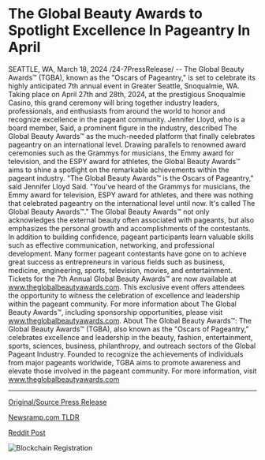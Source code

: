 # The Global Beauty Awards to Spotlight Excellence In Pageantry In April

SEATTLE, WA, March 18, 2024 /24-7PressRelease/ -- The Global Beauty Awards™ (TGBA), known as the "Oscars of Pageantry," is set to celebrate its highly anticipated 7th annual event in Greater Seattle, Snoqualmie, WA. Taking place on April 27th and 28th, 2024, at the prestigious Snoqualmie Casino, this grand ceremony will bring together industry leaders, professionals, and enthusiasts from around the world to honor and recognize excellence in the pageant community.  Jennifer Lloyd, who is a board member, Said, a prominent figure in the industry, described The Global Beauty Awards™ as the much-needed platform that finally celebrates pageantry on an international level. Drawing parallels to renowned award ceremonies such as the Grammys for musicians, the Emmy award for television, and the ESPY award for athletes, the Global Beauty Awards™ aims to shine a spotlight on the remarkable achievements within the pageant industry.  "The Global Beauty Awards™ is the Oscars of Pageantry," said Jennifer Lloyd Said. "You've heard of the Grammys for musicians, the Emmy award for television, ESPY award for athletes, and there was nothing that celebrated pageantry on the international level until now. It's called The Global Beauty Awards™."  The Global Beauty Awards™ not only acknowledges the external beauty often associated with pageants, but also emphasizes the personal growth and accomplishments of the contestants. In addition to building confidence, pageant participants learn valuable skills such as effective communication, networking, and professional development. Many former pageant contestants have gone on to achieve great success as entrepreneurs in various fields such as business, medicine, engineering, sports, television, movies, and entertainment.  Tickets for the 7th Annual Global Beauty Awards™ are now available at www.theglobalbeautyawards.com. This exclusive event offers attendees the opportunity to witness the celebration of excellence and leadership within the pageant community.  For more information about The Global Beauty Awards™, including sponsorship opportunities, please visit www.theglobalbeautyawards.com.  About The Global Beauty Awards™: The Global Beauty Awards™ (TGBA), also known as the "Oscars of Pageantry," celebrates excellence and leadership in the beauty, fashion, entertainment, sports, sciences, business, philanthropy, and outreach sectors of the Global Pageant Industry. Founded to recognize the achievements of individuals from major pageants worldwide, TGBA aims to promote awareness and elevate those involved in the pageant community. For more information, visit www.theglobalbeautyawards.com 

---

[Original/Source Press Release](https://www.24-7pressrelease.com/press-release/509336/the-global-beauty-awards-to-spotlight-excellence-in-pageantry-in-april)
                    

[Newsramp.com TLDR](None) 



[Reddit Post](https://www.reddit.com/r/AwardsAndRecognition/comments/1bhkols/7th_annual_global_beauty_awards_to_celebrate/) 



![Blockchain Registration](https://cdn.newsramp.app/24-7PressRelease/qrcode/243/18/roamowU_.webp)